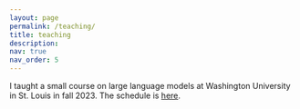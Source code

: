 ```yaml
---
layout: page
permalink: /teaching/
title: teaching
description: 
nav: true
nav_order: 5
---
```


I taught a small course on large language models at Washington University in St. Louis in fall 2023. The schedule is <a href="/llm-course">here</a>.
